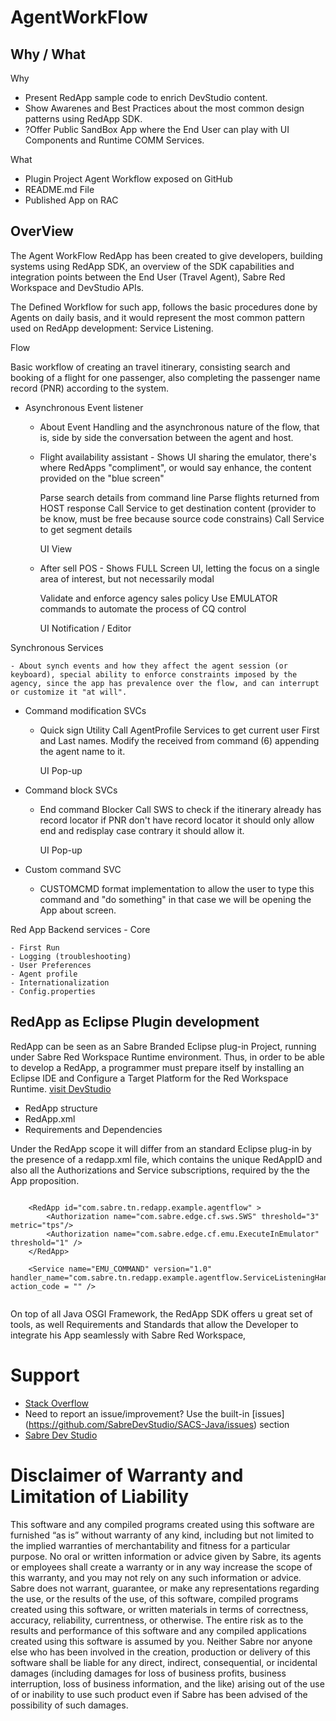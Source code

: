 # AgentWorkFlow

## Why / What
Why  

- Present RedApp sample code to enrich DevStudio content.
- Show Awarenes and Best Practices about the most common design patterns using RedApp SDK.
- ?Offer Public SandBox App where the End User can play with UI Components and Runtime COMM Services.


What

- Plugin Project Agent Workflow exposed on GitHub
- README.md File
- Published App on RAC 


## OverView


The Agent WorkFlow RedApp has been created to give developers, building systems using RedApp SDK, an overview of the SDK capabilities and integration points between the End User (Travel Agent), Sabre Red Workspace and DevStudio APIs.

The Defined Workflow for such app, follows the basic procedures done by Agents on daily basis, and it would represent the most common pattern used on RedApp development: Service Listening.


Flow

Basic workflow of creating an travel itinerary, consisting search and booking of a flight for one passenger, also completing the passenger name record (PNR) according to the system. 


- Asynchronous Event listener

	- About Event Handling and the asynchronous nature of the flow, that is, side by side the conversation between the agent and host.



	- Flight availability assistant - Shows UI sharing the emulator, there's where RedApps "compliment", or would say enhance, the content provided on the "blue screen"

		Parse search details from command line
		Parse flights returned from HOST response
		Call Service to get destination content (provider to be know, must be free because source code constrains)
		Call Service to get segment details
		
		UI
		View


	- After sell POS - Shows FULL Screen UI, letting the focus on a single area of interest, but not necessarily modal
		
		Validate and enforce agency sales policy
		Use EMULATOR commands to automate the process of CQ control

		UI
		Notification / Editor

Synchronous Services

	- About synch events and how they affect the agent session (or keyboard), special ability to enforce constraints imposed by the agency, since the app has prevalence over the flow, and can interrupt or customize it "at will".

- Command modification SVCs	
	- Quick sign Utility
		Call AgentProfile Services to get current user First and Last names.
		Modify the received from command (6) appending the agent name to it.
		
		UI
		Pop-up

- Command block SVCs
	- End command Blocker
		Call SWS to check if the itinerary already has record locator
		if PNR don't have record locator it should only allow end and redisplay
		case contrary it should allow it.
	
		UI
		Pop-up

- Custom command SVC
	- CUSTOMCMD format implementation to allow the user to type this command and "do something" in that case we will be opening the App about screen.


Red App Backend services - Core

	- First Run
	- Logging (troubleshooting)
	- User Preferences
	- Agent profile
	- Internationalization
	- Config.properties
	

## RedApp as Eclipse Plugin development

RedApp can be seen as an Sabre Branded Eclipse plug-in Project, running under Sabre Red Workspace Runtime environment.
Thus, in order to be able to develop a RedApp, a programmer must prepare itself by installing  an Eclipse IDE and Configure a Target Platform for the Red Workspace Runtime. [visit DevStudio](https://developer.sabre.com) 


- RedApp structure
- RedApp.xml
- Requirements and Dependencies


Under the RedApp scope it will differ from an standard Eclipse plug-in by the presence of a redapp.xml file, which contains the unique RedAppID and also all the Authorizations and Service subscriptions, required by the the App proposition.

```

	<RedApp id="com.sabre.tn.redapp.example.agentflow" >
		<Authorization name="com.sabre.edge.cf.sws.SWS" threshold="3" metric="tps"/>
		<Authorization name="com.sabre.edge.cf.emu.ExecuteInEmulator" threshold="1" />
	</RedApp>
	
	<Service name="EMU_COMMAND" version="1.0" handler_name="com.sabre.tn.redapp.example.agentflow.ServiceListeningHandler" action_code = "" />
	
```

On top of all Java OSGI Framework, the RedApp SDK offers u great set of tools, as well Requirements and Standards that allow the Developer to integrate his App seamlessly with Sabre Red Workspace, 




# Support

- [Stack Overflow](http://stackoverflow.com/questions/tagged/sabre "Stack Overflow")
- Need to report an issue/improvement? Use the built-in [issues] (https://github.com/SabreDevStudio/SACS-Java/issues) section
- [Sabre Dev Studio](https://developer.sabre.com/)

# Disclaimer of Warranty and Limitation of Liability
This software and any compiled programs created using this software are furnished “as is” without warranty of any kind, including but not limited to the implied warranties of merchantability and fitness for a particular purpose. No oral or written information or advice given by Sabre, its agents or employees shall create a warranty or in any way increase the scope of this warranty, and you may not rely on any such information or advice. Sabre does not warrant, guarantee, or make any representations regarding the use, or the results of the use, of this software, compiled programs created using this software, or written materials in terms of correctness, accuracy, reliability, currentness, or otherwise. The entire risk as to the results and performance of this software and any compiled applications created using this software is assumed by you. Neither Sabre nor anyone else who has been involved in the creation, production or delivery of this software shall be liable for any direct, indirect, consequential, or incidental damages (including damages for loss of business profits, business interruption, loss of business information, and the like) arising out of the use of or inability to use such product even if Sabre has been advised of the possibility of such damages.